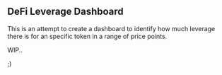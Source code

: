 ## DeFi Leverage Dashboard

This is an attempt to create a dashboard to identify how much leverage there is for an specific token in a range of price points.

WIP..

;)
